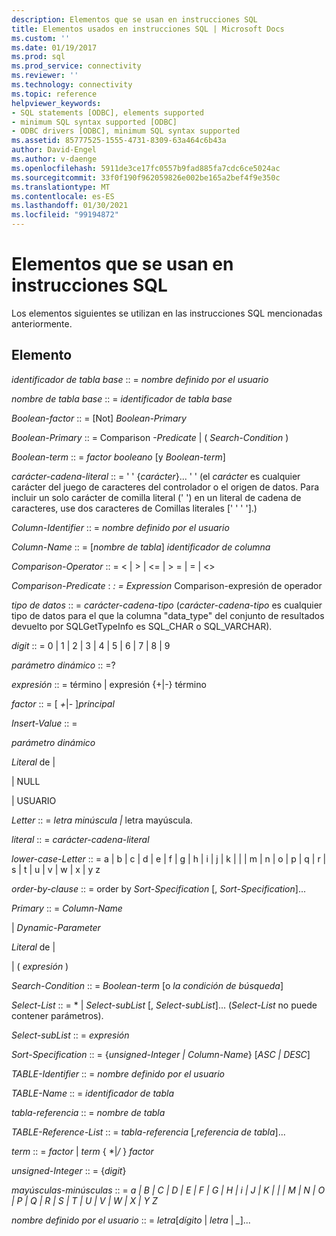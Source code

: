 ```yaml
---
description: Elementos que se usan en instrucciones SQL
title: Elementos usados en instrucciones SQL | Microsoft Docs
ms.custom: ''
ms.date: 01/19/2017
ms.prod: sql
ms.prod_service: connectivity
ms.reviewer: ''
ms.technology: connectivity
ms.topic: reference
helpviewer_keywords:
- SQL statements [ODBC], elements supported
- minimum SQL syntax supported [ODBC]
- ODBC drivers [ODBC], minimum SQL syntax supported
ms.assetid: 85777525-1555-4731-8309-63a464c6b43a
author: David-Engel
ms.author: v-daenge
ms.openlocfilehash: 5911de3ce17fc0557b9fad885fa7cdc6ce5024ac
ms.sourcegitcommit: 33f0f190f962059826e002be165a2bef4f9e350c
ms.translationtype: MT
ms.contentlocale: es-ES
ms.lasthandoff: 01/30/2021
ms.locfileid: "99194872"
---
```

# <a name="elements-used-in-sql-statements"></a>Elementos que se usan en instrucciones SQL
Los elementos siguientes se utilizan en las instrucciones SQL mencionadas anteriormente.  
  
## <a name="element"></a>Elemento  
 *identificador de tabla base* :: = *nombre definido por el usuario*  
  
 *nombre de tabla base* :: = *identificador de tabla base*  
  
 *Boolean-factor* :: = [Not] *Boolean-Primary*  
  
 *Boolean-Primary* :: = Comparison *-Predicate* &#124; ( *Search-Condition* )  
  
 *Boolean-term* :: = *factor booleano* [y *Boolean-term*]  
  
 *carácter-cadena-literal* :: = ' ' {*carácter*}... ' ' (el *carácter* es cualquier carácter del juego de caracteres del controlador o el origen de datos. Para incluir un solo carácter de comilla literal (' ') en un literal de cadena de caracteres, use dos caracteres de Comillas literales [' ' ' '].)  
  
 *Column-Identifier* :: = *nombre definido por el usuario*  
  
 *Column-Name* :: = [*nombre de tabla*] *identificador de columna*  
  
 *Comparison-Operator* :: = < &#124; > &#124; \<= &#124; > = &#124; = &#124; <>  
  
 *Comparison-Predicate* : *: = Expression* Comparison-expresión de operador  
  
 *tipo de datos* :: = *carácter-cadena-tipo* (*carácter-cadena-tipo* es cualquier tipo de datos para el que la columna "data_type" del conjunto de resultados devuelto por SQLGetTypeInfo es SQL_CHAR o SQL_VARCHAR).  
  
 *digit* :: = 0 &#124; 1 &#124; 2 &#124; 3 &#124; 4 &#124; 5 &#124; 6 &#124; 7 &#124; 8 &#124; 9  
  
 *parámetro dinámico* :: =?  
  
 *expresión* :: = término &#124; expresión {+&#124;-} término  
  
 *factor* :: = [ *+*&#124;*-* ]*principal*  
  
 *Insert-Value* :: =  
  
 *parámetro dinámico*  
  
 *Literal* de &#124;  
  
 &#124; NULL  
  
 &#124; USUARIO  
  
 *Letter* :: = *letra minúscula &#124;* letra mayúscula.  
  
 *literal* :: = *carácter-cadena-literal*  
  
 *lower-case-Letter* :: = a &#124; b &#124; c &#124; d &#124; e &#124; f &#124; g &#124; h &#124; i &#124; j &#124; k &#124; &#124; &#124; m &#124; n &#124; o &#124; p &#124; q &#124; r &#124; s &#124; t &#124; u &#124; v &#124; w &#124; x &#124; y z  
  
 *order-by-clause* :: = order by *Sort-Specification* [, *Sort-Specification*]...  
  
 *Primary* :: = *Column-Name*  
  
 &#124; *Dynamic-Parameter*  
  
 *Literal* de &#124;  
  
 &#124; ( *expresión* )  
  
 *Search-Condition* :: = *Boolean-term* [o *la condición de búsqueda*]  
  
 *Select-List* :: = \* &#124; *Select-subList* [, *Select-subList*]...  (*Select-List* no puede contener parámetros).  
  
 *Select-subList* :: = *expresión*  
  
 *Sort-Specification* :: = {*unsigned-Integer &#124; Column-Name*} [*ASC &#124; DESC*]  
  
 *TABLE-Identifier* :: = *nombre definido por el usuario*  
  
 *TABLE-Name* :: = *identificador de tabla*  
  
 *tabla-referencia* :: = *nombre de tabla*  
  
 *TABLE-Reference-List* :: = *tabla-referencia* [,*referencia de tabla*]...  
  
 *term* :: = *factor* &#124; *term* { \*&#124;*/* } *factor*  
  
 *unsigned-Integer* :: = {*digit*}  
  
 *mayúsculas-minúsculas* :: = *a &#124; B &#124; C &#124; D &#124; E &#124; F &#124; G &#124; H &#124; i &#124; J &#124; K &#124; &#124; &#124; M &#124; N &#124; O &#124; P &#124; Q &#124; R &#124; S &#124; T &#124; U &#124; V &#124; W &#124; X &#124; Y Z*  
  
 *nombre definido por el usuario* :: = *letra*[*dígito* &#124; *letra* &#124; *_*]...
